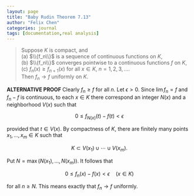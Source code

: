 ```yaml
---
layout: page
title: "Baby Rudin Theorem 7.13"
author: "Felix Chen"
categories: journal
tags: [documentation,real analysis]
---
```


> Suppose $K$ is compact, and \
> (a) $\\{f_n\\}$ is a sequence of continuous functions on $K$, \
> (b) $\\{f_n\\}$ converges pointwise to a continuous functions $f$ on $K$, \
> (c) $f_n(x)\geq f_{n+1}(x)$ for all $x\in K$, $n=1,2,3,...$. \
> Then $f_n\rightarrow f$ uniformly on $K$.

**ALTERNATIVE PROOF** Clearly $f_n\geq f$ for all $n$. Let $\epsilon>0$. Since
$\lim f_n=f$ and $f_n-f$ is continuous, to each $x\in K$ there correspond an
integer $N(x)$ and a neighborhood $V(x)$ such that

$$ 0\leq f_{N(x)}(t)-f(t)<\epsilon $$

provided that $t\in V(x)$. By compactness of $K$, there are finitely many points
$x_1,...,x_m\in K$ such that

$$ K\subset V(x_1)\cup\cdots\cup V(x_m) \mbox{.} $$

Put $N=\max(N(x_1),...,N(x_m))$. It follows that

$$ 0\leq f_n(x)-f(x)<\epsilon\quad(x\in K) $$

for all $n\geq N$. This means exactly that $f_n\rightarrow f$ uniformly.